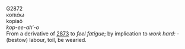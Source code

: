 G2872  
κοπιάω  
kopiaō  
*kop-ee-ah‘-o*  
From a derivative of [2873](g2873) to *feel* *fatigue*; by implication
to *work* *hard:* - (bestow) labour, toil, be wearied.  
